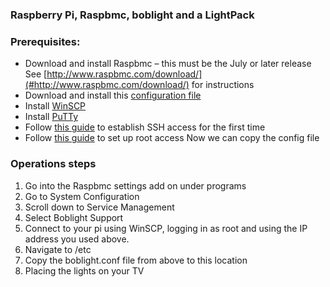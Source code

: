 ### Raspberry Pi, Raspbmc, boblight and a LightPack


### Prerequisites: 

- Download and install Raspbmc – this must be the July or later release See [http://www.raspbmc.com/download/](#http://www.raspbmc.com/download/) for instructions 
- Download and install this [configuration file](#https://skydrive.live.com/?cid=0f775ea9b6f34329&id=F775EA9B6F34329%211770)
- Install [WinSCP](#http://winscp.net/eng/download.php)
- Install [PuTTy](#http://www.chiark.greenend.org.uk/~sgtatham/putty/download.html)
- Follow [this guide](#http://htpcbuild.com/htpc-software/raspberry-pi-raspbmc/connecting-to-raspbmc-ssh/) to establish SSH access for the first time
- Follow [this guide](#http://www.raspbmc.com/wiki/user/root-access/)  to set up root access
Now we can copy the config file

### Operations steps

1. Go into the Raspbmc settings add on under programs
2. Go to System Configuration
3. Scroll down to Service Management
4. Select Boblight Support
5. Connect to your pi using WinSCP, logging in as root and using the IP address you used above.
6. Navigate to /etc
7. Copy the boblight.conf file from above to this location
8. Placing the lights on your TV 
